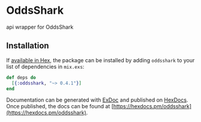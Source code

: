 # OddsShark

api wrapper for OddsShark

## Installation

If [available in Hex](https://hex.pm/docs/publish), the package can be installed
by adding `oddsshark` to your list of dependencies in `mix.exs`:

```elixir
def deps do
  [{:oddsshark, "~> 0.4.1"}]
end
```

Documentation can be generated with [ExDoc](https://github.com/elixir-lang/ex_doc)
and published on [HexDocs](https://hexdocs.pm). Once published, the docs can
be found at [https://hexdocs.pm/oddsshark](https://hexdocs.pm/oddsshark).
